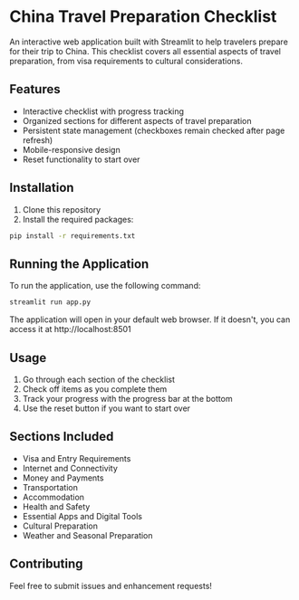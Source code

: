 # China Travel Preparation Checklist

An interactive web application built with Streamlit to help travelers prepare for their trip to China. This checklist covers all essential aspects of travel preparation, from visa requirements to cultural considerations.

## Features

- Interactive checklist with progress tracking
- Organized sections for different aspects of travel preparation
- Persistent state management (checkboxes remain checked after page refresh)
- Mobile-responsive design
- Reset functionality to start over

## Installation

1. Clone this repository
2. Install the required packages:
```bash
pip install -r requirements.txt
```

## Running the Application

To run the application, use the following command:
```bash
streamlit run app.py
```

The application will open in your default web browser. If it doesn't, you can access it at http://localhost:8501

## Usage

1. Go through each section of the checklist
2. Check off items as you complete them
3. Track your progress with the progress bar at the bottom
4. Use the reset button if you want to start over

## Sections Included

- Visa and Entry Requirements
- Internet and Connectivity
- Money and Payments
- Transportation
- Accommodation
- Health and Safety
- Essential Apps and Digital Tools
- Cultural Preparation
- Weather and Seasonal Preparation

## Contributing

Feel free to submit issues and enhancement requests! 